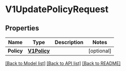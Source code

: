 # V1UpdatePolicyRequest

## Properties

Name | Type | Description | Notes
------------ | ------------- | ------------- | -------------
**Policy** | [**V1Policy**](v1Policy.md) |  | [optional] 

[[Back to Model list]](../README.md#documentation-for-models) [[Back to API list]](../README.md#documentation-for-api-endpoints) [[Back to README]](../README.md)


